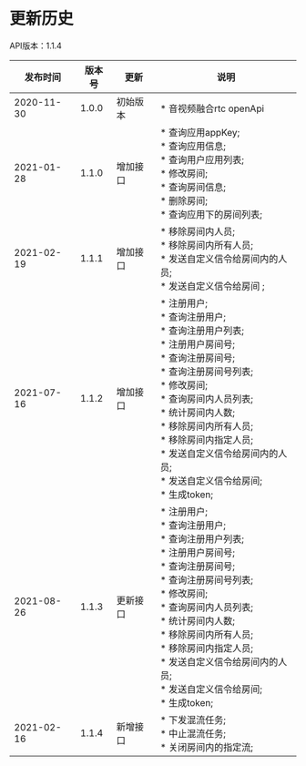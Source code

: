 # 更新历史 #
API版本：1.1.4

|发布时间|版本号|更新|说明|
|---|---|---|---|
|2020-11-30   |1.0.0   |初始版本       |* 音视频融合rtc openApi |
|2021-01-28   |1.1.0   |增加接口       |* 查询应用appKey;<br>* 查询应用信息;<br>* 查询用户应用列表;<br>* 修改房间;<br>* 查询房间信息;<br>* 删除房间;<br>* 查询应用下的房间列表;<br> |
|2021-02-19   |1.1.1   |增加接口       |* 移除房间内人员;<br>* 移除房间内所有人员;<br>* 发送自定义信令给房间内的人员;<br>* 发送自定义信令给房间 ;<br> |
|2021-07-16   |1.1.2   |增加接口       |* 注册用户;<br>* 查询注册用户;<br>* 查询注册用户列表;<br>* 注册用户房间号;<br>* 查询注册房间号;<br>* 查询注册房间号列表;<br>* 修改房间;<br>* 查询房间内人员列表;<br>* 统计房间内人数;<br>* 移除房间内所有人员;<br>* 移除房间内指定人员;<br>* 发送自定义信令给房间内的人员;<br>* 发送自定义信令给房间;<br>* 生成token;<br> |
|2021-08-26   |1.1.3   |更新接口       |* 注册用户;<br>* 查询注册用户;<br>* 查询注册用户列表;<br>* 注册用户房间号;<br>* 查询注册房间号;<br>* 查询注册房间号列表;<br>* 修改房间;<br>* 查询房间内人员列表;<br>* 统计房间内人数;<br>* 移除房间内所有人员;<br>* 移除房间内指定人员;<br>* 发送自定义信令给房间内的人员;<br>* 发送自定义信令给房间;<br>* 生成token;<br> |
|2021-02-16   |1.1.4   |新增接口       |* 下发混流任务;<br>* 中止混流任务;<br>* 关闭房间内的指定流;|

